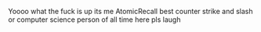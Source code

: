 Yoooo
what the fuck is up
its me
AtomicRecall
best counter strike and slash or computer science person of all time here
pls laugh 

<!---
AtomicRecall/AtomicRecall is a ✨ special ✨ repository because its `README.md` (this file) appears on your GitHub profile.
You can click the Preview link to take a look at your changes.
--->
